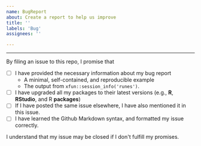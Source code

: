 ```yaml
---
name: BugReport
about: Create a report to help us improve
title: ''
labels: 'Bug'
assignees: ''

---
```


<!--
Please keep the below portion in your issue. Your issue will be closed if any of the boxes is not checked (i.e., replace `[ ]` by `[x]`).
-->

---

By filing an issue to this repo, I promise that

- [ ] I have provided the necessary information about my bug report
    + A minimal, self-contained, and reproducible example
    + The output from `xfun::session_info('runes')`. 
- [ ] I have upgraded all my packages to their latest versions (e.g., **R**, **RStudio**, and R **packages**)
- [ ] If I have posted the same issue elsewhere, I have also mentioned it in this issue.
- [ ] I have learned the Github Markdown syntax, and formatted my issue correctly.

I understand that my issue may be closed if I don't fulfill my promises.
